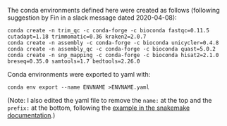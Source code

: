 The conda environments defined here were created as follows (following suggestion by Fin in a slack message dated 2020-04-08):
```
conda create -n trim_qc -c conda-forge -c bioconda fastqc=0.11.5 cutadapt=1.18 trimmomatic=0.36 kraken2=2.0.7
conda create -n assembly -c conda-forge -c bioconda unicycler=0.4.8
conda create -n assembly_qc -c conda-forge -c bioconda quast=5.0.2
conda create -n snp_mapping -c conda-forge -c bioconda hisat2=2.1.0 breseq=0.35.0 samtools=1.7 bedtools=2.26.0
```
Conda environments were exported to yaml with:
```
conda env export --name ENVNAME >ENVNAME.yaml
```
(Note: I also edited the yaml file to remove the `name:` at the top and the `prefix:` at the bottom, following the
[example in the snakemake documentation](https://snakemake.readthedocs.io/en/stable/snakefiles/deployment.html#integrated-package-management).)

